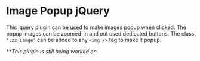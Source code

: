 # Image Popup jQuery

This jquery plugin can be used to make images popup when clicked. The popup images can be zoomed-in and out used dedicated buttons. The class `'.zz_iamge'` can be added to any `<img />` tag to make it popup.

***This plugin is still being worked on.*
